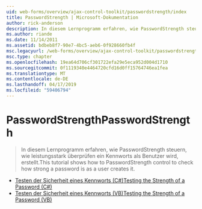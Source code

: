 ```yaml
---
uid: web-forms/overview/ajax-control-toolkit/passwordstrength/index
title: PasswordStrength | Microsoft-Dokumentation
author: rick-anderson
description: In diesem Lernprogramm erfahren, wie PasswordStrength steuern, wie leistungsstark überprüfen ein Kennworts als Benutzer wird, erstellt.
ms.author: riande
ms.date: 11/14/2011
ms.assetid: bdbeb8f7-90e7-4bc5-aeb6-0f928660fb4f
msc.legacyurl: /web-forms/overview/ajax-control-toolkit/passwordstrength
msc.type: chapter
ms.openlocfilehash: 19ea64d706cf301722efa29e5eca952d004d1710
ms.sourcegitcommit: 0f1119340e4464720cfd16d0ff15764746ea1fea
ms.translationtype: MT
ms.contentlocale: de-DE
ms.lasthandoff: 04/17/2019
ms.locfileid: "59406794"
---
```

# <a name="passwordstrength"></a><span data-ttu-id="a4e9e-103">PasswordStrength</span><span class="sxs-lookup"><span data-stu-id="a4e9e-103">PasswordStrength</span></span>

> <span data-ttu-id="a4e9e-104">In diesem Lernprogramm erfahren, wie PasswordStrength steuern, wie leistungsstark überprüfen ein Kennworts als Benutzer wird, erstellt.</span><span class="sxs-lookup"><span data-stu-id="a4e9e-104">This tutorial shows how to PasswordStrength control to check how strong a password is as a user creates it.</span></span>


- [<span data-ttu-id="a4e9e-105">Testen der Sicherheit eines Kennworts (C#)</span><span class="sxs-lookup"><span data-stu-id="a4e9e-105">Testing the Strength of a Password (C#)</span></span>](testing-the-strength-of-a-password-cs.md)
- [<span data-ttu-id="a4e9e-106">Testen der Sicherheit eines Kennworts (VB)</span><span class="sxs-lookup"><span data-stu-id="a4e9e-106">Testing the Strength of a Password (VB)</span></span>](testing-the-strength-of-a-password-vb.md)
